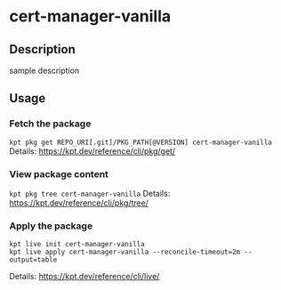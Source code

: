 # cert-manager-vanilla

## Description
sample description

## Usage

### Fetch the package
`kpt pkg get REPO_URI[.git]/PKG_PATH[@VERSION] cert-manager-vanilla`
Details: https://kpt.dev/reference/cli/pkg/get/

### View package content
`kpt pkg tree cert-manager-vanilla`
Details: https://kpt.dev/reference/cli/pkg/tree/

### Apply the package
```
kpt live init cert-manager-vanilla
kpt live apply cert-manager-vanilla --reconcile-timeout=2m --output=table
```
Details: https://kpt.dev/reference/cli/live/
